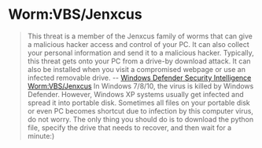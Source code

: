 # Worm:VBS/Jenxcus
> This threat is a member of the Jenxcus family of worms that can give a malicious hacker access and control of your PC. It can also collect your personal information and send it to a malicious hacker.
> Typically, this threat gets onto your PC from a drive-by download attack. It can also be installed when you visit a compromised webpage or use an infected removable drive.
> -- [Windows Defender Security Intelligence Worm:VBS/Jenxcus](https://www.microsoft.com/en-us/wdsi/threats/malware-encyclopedia-description?Name=Worm:VBS/Jenxcus)
In Windows 7/8/10, the virus is killed by Windows Defender. However, Windows XP systems usually get infected and spread it into portable disk. 
Sometimes all files on your portable disk or even PC becomes shortcut due to infection by this computer virus, do not worry.
The only thing you should do is to download the python file, specify the drive that needs to recover, and then wait for a minute:)
